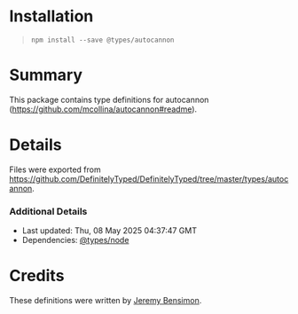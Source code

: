 # Installation
> `npm install --save @types/autocannon`

# Summary
This package contains type definitions for autocannon (https://github.com/mcollina/autocannon#readme).

# Details
Files were exported from https://github.com/DefinitelyTyped/DefinitelyTyped/tree/master/types/autocannon.

### Additional Details
 * Last updated: Thu, 08 May 2025 04:37:47 GMT
 * Dependencies: [@types/node](https://npmjs.com/package/@types/node)

# Credits
These definitions were written by [Jeremy Bensimon](https://github.com/jeremyben).
